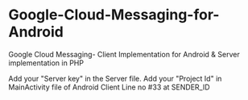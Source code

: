 Google-Cloud-Messaging-for-Android
==================================

Google Cloud Messaging- Client Implementation for Android &amp; Server implementation in PHP

Add your "Server key" in the Server file.
Add your "Project Id" in MainActivity file of Android Client Line no #33  at SENDER_ID
